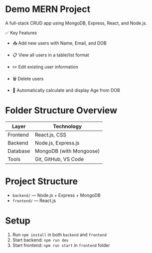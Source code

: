 # Demo MERN Project

A full-stack CRUD app using MongoDB, Express, React, and Node.js.

✅ Key Features

- 📥 Add new users with Name, Email, and DOB

- 📋 View all users in a table/list format

- ✏️ Edit existing user information

- 🗑️ Delete users

- 📅 Automatically calculate and display Age from DOB

# Folder Structure Overview
| Layer    | Technology              |
| -------- | ----------------------- |
| Frontend | React.js, CSS           |
| Backend  | Node.js, Express.js     |
| Database | MongoDB (with Mongoose) |
| Tools    | Git, GitHub, VS Code    |

# Project Structure
- `backend/` — Node.js + Express + MongoDB
- `frontend/` — React.js

# Setup
1. Run `npm install` in both `backend` and `frontend`
2. Start backend: `npm run dev`
3. Start frontend: `npm run start` in `frontend` folder
